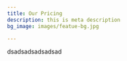 ```yaml
---
title: Our Pricing
description: this is meta description
bg_image: images/featue-bg.jpg

---
```

dsadsadsadsadsad